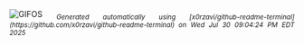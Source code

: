 <div align="justify">
<picture>
    <source media="(prefers-color-scheme: dark)" srcset="https://i.ibb.co/WW4hP0nV/output-gif.gif">
    <source media="(prefers-color-scheme: light)" srcset="https://i.ibb.co/WW4hP0nV/output-gif.gif">
    <img alt="GIFOS" src="https://i.ibb.co/WW4hP0nV/output-gif.gif">
</picture>
<sub><i>Generated automatically using [x0rzavi/github-readme-terminal](https://github.com/x0rzavi/github-readme-terminal) on Wed Jul 30 09:04:24 PM EDT 2025</i></sub>
</div>

<!--  -->